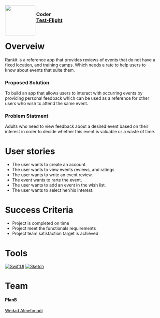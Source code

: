 <!-- PROJECT LOGO -->
<div>
<h3><img align="left" width="100" height="100" src="Bitmap.png"> <br/> Coder <br/>
<a href="https://testflight.apple.com/join/vu86ZiDu">Test-Flight</a> <br/> <br/> </h3>   
 </div>   


# Overveiw
Rankit is a reference app that provides reviews of events that do not have a fixed location, and training camps. Which needs a rate to help users to know about events that suite them.
### Proposed Solution
To build an app that allows users to interact with occurring events by providing personal 
feedback which can be used as a reference for other users who wish to attend the same 
event.
### Problem Statment
Adults who need to view feedback about a desired event based on their interest in 
order to decide whether this event is valuable or a waste of time.
# User stories
- The user wants to create an account.
- The user wants to view events reviews, and ratings 
- The user wants to write an event review.
- The event wants to rarte the event.
- The user wants to add an event in the wish list.
- The user wants to select her/his interest.
# Success Criteria
- Project is completed on time
- Project meet the functionals requirements
- Project team satisfaction target is achieved
# Tools
[![SwiftUI][SwiftUI-img]][SwiftUI-url]   [![Sketch][Sketch-img]][Sketch-url]

# Team
#### PlanB
<a href="https://www.linkedin.com/in/wedad-almehmadi-701476200/">Wedad Almehmadi</a>

<!-- MARKDOWN LINKS & IMAGES -->
<!-- https://www.markdownguide.org/basic-syntax/#reference-style-links -->
[SwiftUI-img]: https://img.shields.io/badge/-SwiftUI-blue
[SwiftUI-url]: https://developer.apple.com/xcode/swiftui/
[Sketch-img]: https://img.shields.io/badge/-Sketch-yellow
[Sketch-url]: https://www.sketch.com
